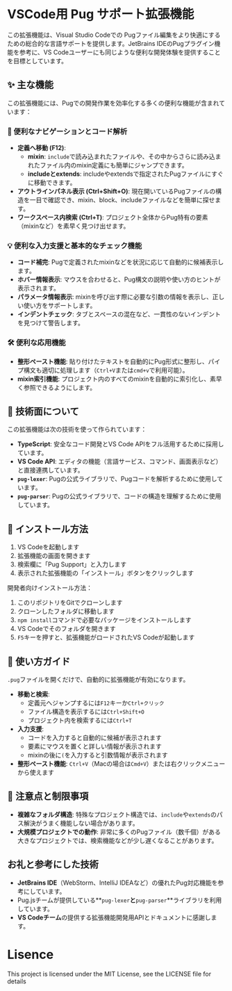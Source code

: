 # VSCode用 Pug サポート拡張機能
この拡張機能は、Visual Studio Codeでの Pugファイル編集をより快適にするための総合的な言語サポートを提供します。JetBrains IDEのPugプラグイン機能を参考に、VS Codeユーザーにも同じような便利な開発体験を提供することを目標としています。

## ✨ 主な機能
この拡張機能には、Pugでの開発作業を効率化する多くの便利な機能が含まれています：

### 🧭 便利なナビゲーションとコード解析
*   **定義へ移動 (F12)**:
    *   **mixin**: `include`で読み込まれたファイルや、その中からさらに読み込まれたファイル内のmixin定義にも簡単にジャンプできます。
    *   **includeとextends**: includeやextendsで指定されたPugファイルにすぐに移動できます。
*   **アウトラインパネル表示 (Ctrl+Shift+O)**: 現在開いているPugファイルの構造を一目で確認でき、mixin、block、includeファイルなどを簡単に探せます。
*   **ワークスペース内検索 (Ctrl+T)**: プロジェクト全体からPug特有の要素（mixinなど）を素早く見つけ出せます。

### 💡 便利な入力支援と基本的なチェック機能
*   **コード補完**: Pugで定義されたmixinなどを状況に応じて自動的に候補表示します。
*   **ホバー情報表示**: マウスを合わせると、Pug構文の説明や使い方のヒントが表示されます。
*   **パラメータ情報表示**: mixinを呼び出す際に必要な引数の情報を表示し、正しい使い方をサポートします。
*   **インデントチェック**: タブとスペースの混在など、一貫性のないインデントを見つけて警告します。

### 🛠️ 便利な応用機能
*   **整形ペースト機能**: 貼り付けたテキストを自動的にPug形式に整形し、パイプ構文も適切に処理します（`Ctrl+V`または`cmd+v`で利用可能）。
*   **mixin索引機能**: プロジェクト内のすべてのmixinを自動的に索引化し、素早く参照できるようにします。

## 🔧 技術面について
この拡張機能は次の技術を使って作られています：
*   **TypeScript**: 安全なコード開発とVS Code APIをフル活用するために採用しています。
*   **VS Code API**: エディタの機能（言語サービス、コマンド、画面表示など）と直接連携しています。
*   **`pug-lexer`**: Pugの公式ライブラリで、Pugコードを解析するために使用しています。
*   **`pug-parser`**: Pugの公式ライブラリで、コードの構造を理解するために使用しています。

## 🚀 インストール方法
1.  VS Codeを起動します
2.  拡張機能の画面を開きます
3.  検索欄に「Pug Support」と入力します
4.  表示された拡張機能の「インストール」ボタンをクリックします

開発者向けインストール方法：
1.  このリポジトリをGitでクローンします
2.  クローンしたフォルダに移動します
3.  `npm install`コマンドで必要なパッケージをインストールします
4.  VS Codeでそのフォルダを開きます
5.  `F5`キーを押すと、拡張機能がロードされたVS Codeが起動します

## 📖 使い方ガイド
`.pug`ファイルを開くだけで、自動的に拡張機能が有効になります。
*   **移動と検索**: 
    - 定義元へジャンプするには`F12`キーか`Ctrl+クリック`
    - ファイル構造を表示するには`Ctrl+Shift+O`
    - プロジェクト内を検索するには`Ctrl+T`
*   **入力支援**: 
    - コードを入力すると自動的に候補が表示されます
    - 要素にマウスを置くと詳しい情報が表示されます
    - mixinの後に`(`を入力すると引数情報が表示されます
*   **整形ペースト機能**: `Ctrl+V`（Macの場合は`Cmd+V`）または右クリックメニューから使えます

## 🐛 注意点と制限事項
*   **複雑なフォルダ構造**: 特殊なプロジェクト構造では、`include`や`extends`のパス解決がうまく機能しない場合があります。
*   **大規模プロジェクトでの動作**: 非常に多くのPugファイル（数千個）がある大きなプロジェクトでは、検索機能などが少し遅くなることがあります。

## お礼と参考にした技術
*   **JetBrains IDE**（WebStorm、IntelliJ IDEAなど）の優れたPug対応機能を参考にしています。
*   Pug.jsチームが提供している**`pug-lexer`**と**`pug-parser`**ライブラリを利用しています。
*   **VS Codeチーム**の提供する拡張機能開発用APIとドキュメントに感謝します。

# Lisence
This project is licensed under the MIT License, see the LICENSE file for details